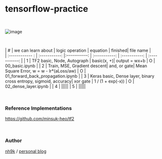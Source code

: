 # tensorflow-practice
<br/>  

![image](https://www.gstatic.com/devrel-devsite/prod/v85e39fe21f53c758adf6c791fb94a7a2182cff2705b3dc8ed7c59fc745471159/tensorflow/images/lockup.svg)

<br/>

| # | we can learn about | logic operation |  equation | finished| file name |  
| :------------ : | :-----------: |:-----------: | :-----------: | :-----------: | :-----------: |
| 1 | TF2 basic, Node, Autograph | basic(x, +)| output = wx+b |  O | 00_basic.ipynb |
| 2 | Train, MSE, Gradient descent| and, or gate| Mean Square Error, w = w - lr*(aLoss/aw) |  O | 01_forward_back_propagation.ipynb  |
| 3 | Keras basic, Dense layer, binary cross entropy, sigmoid, accuracy| xor gate | 1 / (1 + exp(-x)) | O | 02_dense_layer.ipynb |
| 4 | |||||
| 5 | |||||

<br/>

### Reference Implementations
https://github.com/minsuk-heo/tf2

<br/>

### Author
[nh9k](https://github.com/nh9k) / [personal blog](https://blog.naver.com/kimnanhee97)